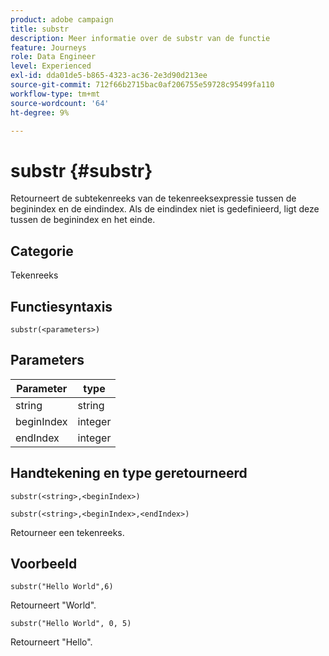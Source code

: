```yaml
---
product: adobe campaign
title: substr
description: Meer informatie over de substr van de functie
feature: Journeys
role: Data Engineer
level: Experienced
exl-id: dda01de5-b865-4323-ac36-2e3d90d213ee
source-git-commit: 712f66b2715bac0af206755e59728c95499fa110
workflow-type: tm+mt
source-wordcount: '64'
ht-degree: 9%

---
```


# substr {#substr}

Retourneert de subtekenreeks van de tekenreeksexpressie tussen de beginindex en de eindindex. Als de eindindex niet is gedefinieerd, ligt deze tussen de beginindex en het einde.

## Categorie

Tekenreeks

## Functiesyntaxis

`substr(<parameters>)`

## Parameters

| Parameter | type |
|-------------|----------|
| string | string |
| beginIndex | integer |
| endIndex | integer |

## Handtekening en type geretourneerd

`substr(<string>,<beginIndex>)`

`substr(<string>,<beginIndex>,<endIndex>)`

Retourneer een tekenreeks.

## Voorbeeld

`substr("Hello World",6)`

Retourneert &quot;World&quot;.

`substr("Hello World", 0, 5)`

Retourneert &quot;Hello&quot;.
